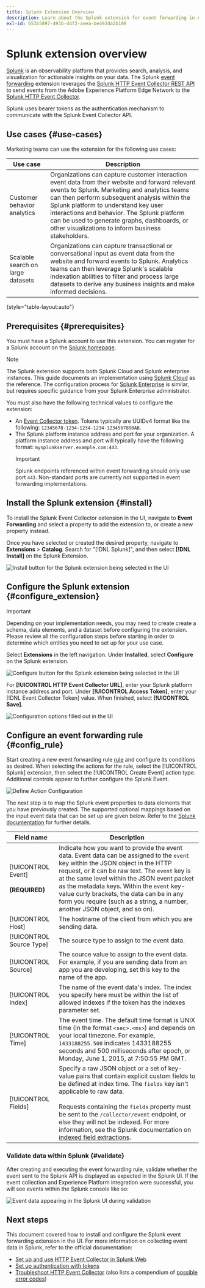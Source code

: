 ```yaml
---
title: Splunk Extension Overview
description: Learn about the Splunk extension for event forwarding in Adobe Experience Platform.
exl-id: 653b5897-493b-44f2-aeea-be492da2b108
---
```

# Splunk extension overview

[Splunk](https://www.splunk.com) is an observability platform that provides search, analysis, and visualization for actionable insights on your data. The Splunk [event forwarding](../../../ui/event-forwarding/overview.md) extension leverages the [Splunk HTTP Event Collector REST API](https://docs.splunk.com/Documentation/Splunk/8.2.5/Data/HECRESTendpoints) to send events from the Adobe Experience Platform Edge Network to the [Splunk HTTP Event Collector](https://docs.splunk.com/Documentation/Splunk/8.2.5/Data/UsetheHTTPEventCollector).

Splunk uses bearer tokens as the authentication mechanism to communicate with the Splunk Event Collector API.

## Use cases {#use-cases}

Marketing teams can use the extension for the following use cases:

| Use case | Description |
| --- | --- |
| Customer behavior analytics | Organizations can capture customer interaction event data from their website and forward relevant events to Splunk. Marketing and analytics teams can then perform subsequent analysis within the Splunk platform to understand key user interactions and behavior. The Splunk platform can be used to generate graphs, dashboards, or other visualizations to inform business stakeholders. |
| Scalable search on large datasets | Organizations can capture transactional or conversational input as event data from the website and forward events to Splunk. Analytics teams can then leverage Splunk's scalable indexation abilities to filter and process large datasets to derive any business insights and make informed decisions. |

{style="table-layout:auto"}

## Prerequisites {#prerequisites}

You must have a Splunk account to use this extension. You can register for a Splunk account on the [Splunk homepage](https://www.splunk.com/page/sign_up).

>[!NOTE]
>
> The Splunk extension supports both Splunk Cloud and Splunk enterprise instances. This guide documents an implementation using [Splunk Cloud](https://www.splunk.com/en_us/products/splunk-cloud-platform.html) as the reference. The configuration process for [Splunk Enterprise](https://www.splunk.com/en_us/products/splunk-enterprise.html) is similar, but requires specific guidance from your Splunk Enterprise administrator.

You must also have the following technical values to configure the extension:

* An [Event Collector token](https://docs.splunk.com/Documentation/Splunk/8.2.5/Data/UsetheHTTPEventCollector#Create_an_Event_Collector_token_on_Splunk_Cloud_Platform). Tokens typically are UUIDv4 format like the following: `12345678-1234-1234-1234-1234567890AB`.
* The Splunk platform instance address and port for your organization. A platform instance address and port will typically have the following format: `mysplunkserver.example.com:443`.
  >[!IMPORTANT]
  >
  > Splunk endpoints referenced within event forwarding should only use port `443`. Non-standard ports are currently not supported in event forwarding implementations.

## Install the Splunk extension {#install}

To install the Splunk Event Collector extension in the UI, navigate to **Event Forwarding** and select a property to add the extension to, or create a new property instead.

Once you have selected or created the desired property, navigate to **Extensions** > **Catalog**. Search for "[!DNL Splunk]", and then select **[!DNL Install]** on the Splunk Extension.

![Install button for the Splunk extension being selected in the UI](../../../images/extensions/splunk/install.png)

## Configure the Splunk extension {#configure_extension}

>[!IMPORTANT]
>
>Depending on your implementation needs, you may need to create create a schema, data elements, and a dataset before configuring the extension. Please review all the configuration steps before starting in order to determine which entities you need to set up for your use case.

Select **Extensions** in the left navigation. Under **Installed**, select **Configure** on the Splunk extension.

![Configure button for the Splunk extension being selected in the UI](../../../images/extensions/splunk/configure.png)

For **[!UICONTROL HTTP Event Collector URL]**, enter your Splunk platform instance address and port. Under **[!UICONTROL Access Token]**, enter your [!DNL Event Collector Token] value. When finished, select **[!UICONTROL Save]**.

![Configuration options filled out in the UI](../../../images/extensions/splunk/input.png)

## Configure an event forwarding rule {#config_rule}

Start creating a new event forwarding rule [rule](../../../ui/managing-resources/rules.md) and configure its conditions as desired. When selecting the actions for the rule, select the [!UICONTROL Splunk] extension, then select the [!UICONTROL Create Event] action type. Additional controls appear to further configure the Splunk Event.

![Define Action Configuration](../../../images/extensions/splunk/action-configurations.png)

The next step is to map the Splunk event properties to data elements that you have previously created. The supported optional mappings based on the input event data that can be set up are given below. Refer to the [Splunk documentation](https://docs.splunk.com/Documentation/Splunk/8.2.5/Data/FormateventsforHTTPEventCollector#Event_metadata) for further details.

| Field name | Description |
| --- | --- |
| [!UICONTROL Event]<br><br>**(REQUIRED)** | Indicate how you want to provide the event data. Event data can be assigned to the `event` key within the JSON object in the HTTP request, or it can be raw text. The `event` key is at the same level within the JSON event packet as the metadata keys. Within the `event` key-value curly brackets, the data can be in any form you require (such as a string, a number, another JSON object, and so on). |
| [!UICONTROL Host] | The hostname of the client from which you are sending data. |
| [!UICONTROL Source Type] | The source type to assign to the event data. |
| [!UICONTROL Source] | The source value to assign to the event data. For example, if you are sending data from an app you are developing, set this key to the name of the app. |
| [!UICONTROL Index] | The name of the event data's index. The index you specify here must be within the list of allowed indexes if the token has the indexes parameter set. |
| [!UICONTROL Time] | The event time. The default time format is UNIX time (in the format `<sec>.<ms>`) and depends on your local timezone. For example, `1433188255.500` indicates 1433188255 seconds and 500 milliseconds after epoch, or Monday, June 1, 2015, at 7:50:55 PM GMT. |
| [!UICONTROL Fields] | Specify a raw JSON object or a set of key-value pairs that contain explicit custom fields to be defined at index time.  The `fields` key isn't applicable to raw data.<br><br>Requests containing the `fields` property must be sent to the `/collector/event` endpoint, or else they will not be indexed. For more information, see the Splunk documentation on [indexed field extractions](https://docs.splunk.com/Documentation/Splunk/8.2.5/Data/IFXandHEC). |

### Validate data within Splunk {#validate}

After creating and executing the event forwarding rule, validate whether the event sent to the Splunk API is displayed as expected in the Splunk UI. If the event collection and Experience Platform integration were successful, you will see events within the Splunk console like so:

![Event data appearing in the Splunk UI during validation](../../../images/extensions/splunk/splunk-data.png)

## Next steps

This document covered how to install and configure the Splunk event forwarding extension in the UI. For more information on collecting event data in Splunk, refer to the official documentation:

* [Set up and use HTTP Event Collector in Splunk Web ](https://docs.splunk.com/Documentation/Splunk/8.2.5/Data/UsetheHTTPEventCollector)
* [Set up authentication with tokens](https://docs.splunk.com/Documentation/Splunk/8.2.5/Security/Setupauthenticationwithtokens#Prerequisites_for_activating_tokens)
* [Troubleshoot HTTP Event Collector](https://docs.splunk.com/Documentation/Splunk/8.2.5/Data/TroubleshootHTTPEventCollector) (also lists a compendium of [possible error codes](https://docs.splunk.com/Documentation/Splunk/8.2.5/Data/TroubleshootHTTPEventCollector#Possible_error_codes))
